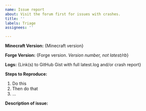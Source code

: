 ```yaml
---
name: Issue report
about: Visit the forum first for issues with crashes.
title: ''
labels: Triage
assignees: ''

---
```


<!-- Thank you for reporting! -->

<!-- For support with crashes and issues, please create a post on the forum instead: -->
<!-- https://www.minecraftforge.net/forum/forum/18-support-bug-reports/ -->

**Minecraft Version:** {Minecraft version}

**Forge Version:** {Forge version. *Version number, not latest/rb*}

**Logs:** {Link(s) to GitHub Gist with full latest.log and/or crash report}

**Steps to Reproduce:**
 1. Do this
 2. Then do that
 3. ...

**Description of issue:**
